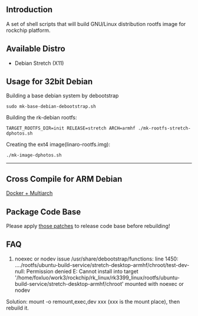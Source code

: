 ## Introduction
A set of shell scripts that will build GNU/Linux distribution rootfs image
for rockchip platform.

## Available Distro
* Debian Stretch (X11)

## Usage for 32bit Debian
Building a base debian system by debootstrap

    sudo mk-base-debian-debootstrap.sh

Building the rk-debian rootfs:

	TARGET_ROOTFS_DIR=init RELEASE=stretch ARCH=armhf ./mk-rootfs-stretch-dphotos.sh

Creating the ext4 image(linaro-rootfs.img):

	./mk-image-dphotos.sh
---

## Cross Compile for ARM Debian

[Docker + Multiarch](http://opensource.rock-chips.com/wiki_Cross_Compile#Docker)

## Package Code Base

Please apply [those patches](https://github.com/rockchip-linux/rk-rootfs-build/tree/master/packages-patches) to release code base before rebuilding!

## FAQ

1. noexec or nodev issue
/usr/share/debootstrap/functions: line 1450: ..../rootfs/ubuntu-build-service/stretch-desktop-armhf/chroot/test-dev-null: Permission denied
E: Cannot install into target '/home/foxluo/work3/rockchip/rk_linux/rk3399_linux/rootfs/ubuntu-build-service/stretch-desktop-armhf/chroot' mounted with noexec or nodev

Solution: mount -o remount,exec,dev xxx (xxx is the mount place), then rebuild it.
